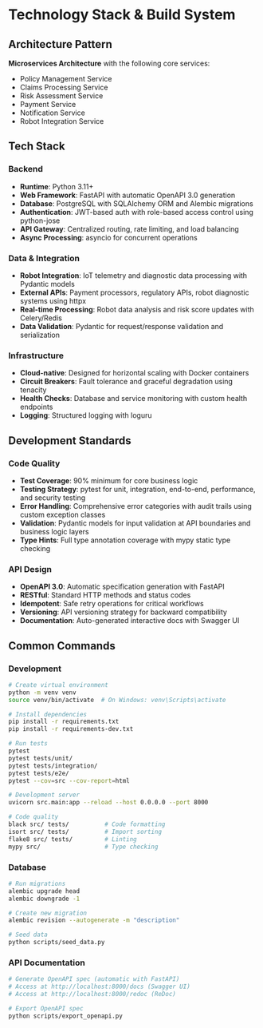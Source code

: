 # Technology Stack & Build System

## Architecture Pattern

**Microservices Architecture** with the following core services:
- Policy Management Service
- Claims Processing Service  
- Risk Assessment Service
- Payment Service
- Notification Service
- Robot Integration Service

## Tech Stack

### Backend
- **Runtime**: Python 3.11+
- **Web Framework**: FastAPI with automatic OpenAPI 3.0 generation
- **Database**: PostgreSQL with SQLAlchemy ORM and Alembic migrations
- **Authentication**: JWT-based auth with role-based access control using python-jose
- **API Gateway**: Centralized routing, rate limiting, and load balancing
- **Async Processing**: asyncio for concurrent operations

### Data & Integration
- **Robot Integration**: IoT telemetry and diagnostic data processing with Pydantic models
- **External APIs**: Payment processors, regulatory APIs, robot diagnostic systems using httpx
- **Real-time Processing**: Robot data analysis and risk score updates with Celery/Redis
- **Data Validation**: Pydantic for request/response validation and serialization

### Infrastructure
- **Cloud-native**: Designed for horizontal scaling with Docker containers
- **Circuit Breakers**: Fault tolerance and graceful degradation using tenacity
- **Health Checks**: Database and service monitoring with custom health endpoints
- **Logging**: Structured logging with loguru

## Development Standards

### Code Quality
- **Test Coverage**: 90% minimum for core business logic
- **Testing Strategy**: pytest for unit, integration, end-to-end, performance, and security testing
- **Error Handling**: Comprehensive error categories with audit trails using custom exception classes
- **Validation**: Pydantic models for input validation at API boundaries and business logic layers
- **Type Hints**: Full type annotation coverage with mypy static type checking

### API Design
- **OpenAPI 3.0**: Automatic specification generation with FastAPI
- **RESTful**: Standard HTTP methods and status codes
- **Idempotent**: Safe retry operations for critical workflows
- **Versioning**: API versioning strategy for backward compatibility
- **Documentation**: Auto-generated interactive docs with Swagger UI

## Common Commands

### Development
```bash
# Create virtual environment
python -m venv venv
source venv/bin/activate  # On Windows: venv\Scripts\activate

# Install dependencies
pip install -r requirements.txt
pip install -r requirements-dev.txt

# Run tests
pytest
pytest tests/unit/
pytest tests/integration/
pytest tests/e2e/
pytest --cov=src --cov-report=html

# Development server
uvicorn src.main:app --reload --host 0.0.0.0 --port 8000

# Code quality
black src/ tests/          # Code formatting
isort src/ tests/          # Import sorting
flake8 src/ tests/         # Linting
mypy src/                  # Type checking
```

### Database
```bash
# Run migrations
alembic upgrade head
alembic downgrade -1

# Create new migration
alembic revision --autogenerate -m "description"

# Seed data
python scripts/seed_data.py
```

### API Documentation
```bash
# Generate OpenAPI spec (automatic with FastAPI)
# Access at http://localhost:8000/docs (Swagger UI)
# Access at http://localhost:8000/redoc (ReDoc)

# Export OpenAPI spec
python scripts/export_openapi.py
```